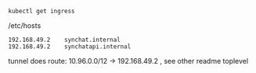 ```shell
kubectl get ingress
```


/etc/hosts

```text
192.168.49.2    synchat.internal
192.168.49.2    synchatapi.internal
```

tunnel does route: 10.96.0.0/12 -> 192.168.49.2 , see other readme toplevel
